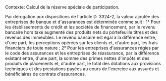 Contexte: Calcul de la réserve spéciale de participation.

Par dérogation aux dispositions de l'article D. 3324-2, la valeur ajoutée des entreprises de banque et d'assurances est déterminée comme suit : 1° Pour les établissements de crédit et les sociétés de financement, par le revenu bancaire hors taxe augmenté des produits nets du portefeuille titres et des revenus des immeubles. Le revenu bancaire est égal à la différence entre, d'une part, les perceptions opérées sur les clients et, d'autre part, les frais financiers de toute nature ; 2° Pour les entreprises d'assurances régies par le code des assurances et les entreprises de réassurance, par la différence existant entre, d'une part, la somme des primes nettes d'impôts et des produits de placements et, d'autre part, le total des dotations aux provisions techniques et des prestations payées au cours de l'exercice aux assurés et bénéficiaires de contrats d'assurances.